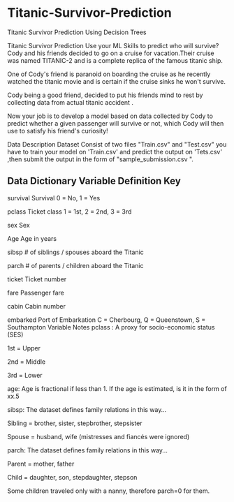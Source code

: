 # Titanic-Survivor-Prediction
Titanic Survivor Prediction Using Decision Trees 

Titanic Survivor Prediction
Use your ML Skills to predict who will survive?
Cody and his friends decided to go on a cruise for vacation.Their cruise was named TITANIC-2 and is a complete replica of the famous titanic ship.



One of Cody's friend is paranoid on boarding the cruise as he recently watched the titanic movie and is certain if the cruise sinks he won't survive.

Cody being a good friend, decided to put his friends mind to rest by collecting data from actual titanic accident .

Now your job is to develop a model based on data collected by Cody to predict whether a given passenger will survive or not, which Cody will then use to satisfy his friend's curiosity!

Data Description
Dataset Consist of two files "Train.csv" and "Test.csv" you have to train your model on 'Train.csv' and predict the output on 'Tets.csv' ,then submit the output in the form of "sample_submission.csv ".

Data Dictionary
Variable      Definition          Key
------------------------------------------------------------------
survival         Survival           0 = No, 1 = Yes

pclass          Ticket class   1 = 1st, 2 = 2nd, 3 = 3rd

sex                  Sex   

Age                 Age in years   

sibsp        # of siblings / spouses aboard the Titanic  

parch        # of parents / children aboard the Titanic  

ticket        Ticket number   

fare            Passenger fare  

cabin         Cabin number   

embarked    Port of Embarkation    C = Cherbourg, Q = Queenstown, S = Southampton
Variable Notes
pclass : A proxy for socio-economic status (SES)

1st = Upper

2nd = Middle

3rd = Lower

age: Age is fractional if less than 1. If the age is estimated, is it in the form of xx.5

sibsp: The dataset defines family relations in this way…

Sibling = brother, sister, stepbrother, stepsister

Spouse = husband, wife (mistresses and fiancés were ignored)

parch: The dataset defines family relations in this way…

Parent = mother, father

Child = daughter, son, stepdaughter, stepson

Some children traveled only with a nanny, therefore parch=0 for them.
